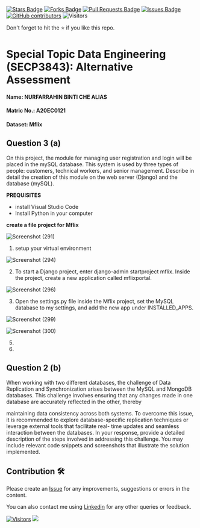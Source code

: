 <a href="https://github.com/drshahizan/SECP3843/stargazers"><img src="https://img.shields.io/github/stars/drshahizan/SECP3843" alt="Stars Badge"/></a>
<a href="https://github.com/drshahizan/SECP3843/network/members"><img src="https://img.shields.io/github/forks/drshahizan/SECP3843" alt="Forks Badge"/></a>
<a href="https://github.com/drshahizan/SECP3843/pulls"><img src="https://img.shields.io/github/issues-pr/drshahizan/SECP3843" alt="Pull Requests Badge"/></a>
<a href="https://github.com/drshahizan/SECP3843/issues"><img src="https://img.shields.io/github/issues/drshahizan/SECP3843" alt="Issues Badge"/></a>
<a href="https://github.com/drshahizan/SECP3843/graphs/contributors"><img alt="GitHub contributors" src="https://img.shields.io/github/contributors/drshahizan/SECP3843?color=2b9348"></a>
![Visitors](https://api.visitorbadge.io/api/visitors?path=https%3A%2F%2Fgithub.com%2Fdrshahizan%2FSECP3843&labelColor=%23d9e3f0&countColor=%23697689&style=flat)


Don't forget to hit the :star: if you like this repo.

# Special Topic Data Engineering (SECP3843): Alternative Assessment

#### Name: NURFARRAHIN BINTI CHE ALIAS
#### Matric No.: A20EC0121
#### Dataset: Mflix

## Question 3 (a)
On this project, the module for managing user registration and login will be placed in the mySQL database. This system is used by three types of people: customers, technical workers, and senior management. Describe in detail the creation of this module on the web server (Django) and the database (mySQL).

**PREQUISITES**
- install Visual Studio Code
- Install Python in your computer

**create a file project for Mflix**

![Screenshot (291)](https://github.com/drshahizan/SECP3843/assets/121208097/1122a1bd-1ca8-4bea-bb35-e258e16700fe)

1. setup your virtual environment

![Screenshot (294)](https://github.com/drshahizan/SECP3843/assets/121208097/32bc8a5d-e9ba-41f1-9a52-8a0885b55f70)

2. To start a Django project, enter django-admin startproject mflix. Inside the project, create a new application called mflixportal.

![Screenshot (296)](https://github.com/drshahizan/SECP3843/assets/121208097/1bbbaab1-4cb5-43eb-982f-67f0486fbf0a)

3. Open the settings.py file inside the Mflix project, set the MySQL database to my settings, and add the new app under INSTALLED_APPS.


![Screenshot (299)](https://github.com/drshahizan/SECP3843/assets/121208097/9d4247e5-087c-4f97-8fdd-777286b2bfb8)

 ![Screenshot (300)](https://github.com/drshahizan/SECP3843/assets/121208097/b5fad6f6-7265-489d-928b-a54111e1e971)

 5. 
 6. 
 
## Question 2 (b)
When working with two different databases, the challenge of Data Replication and Synchronization arises between the MySQL and MongoDB databases. This challenge involves ensuring that any changes made in one database are accurately reflected in the other, thereby
 
maintaining data consistency across both systems. To overcome this issue, it is recommended to explore database-specific replication techniques or leverage external tools that facilitate real- time updates and seamless interaction between the databases. In your response, provide a detailed description of the steps involved in addressing this challenge. You may include relevant code snippets and screenshots that illustrate the solution implemented.


## Contribution 🛠️
Please create an [Issue](https://github.com/drshahizan/special-topic-data-engineering/issues) for any improvements, suggestions or errors in the content.

You can also contact me using [Linkedin](https://www.linkedin.com/in/drshahizan/) for any other queries or feedback.

[![Visitors](https://api.visitorbadge.io/api/visitors?path=https%3A%2F%2Fgithub.com%2Fdrshahizan&labelColor=%23697689&countColor=%23555555&style=plastic)](https://visitorbadge.io/status?path=https%3A%2F%2Fgithub.com%2Fdrshahizan)
![](https://hit.yhype.me/github/profile?user_id=81284918)


